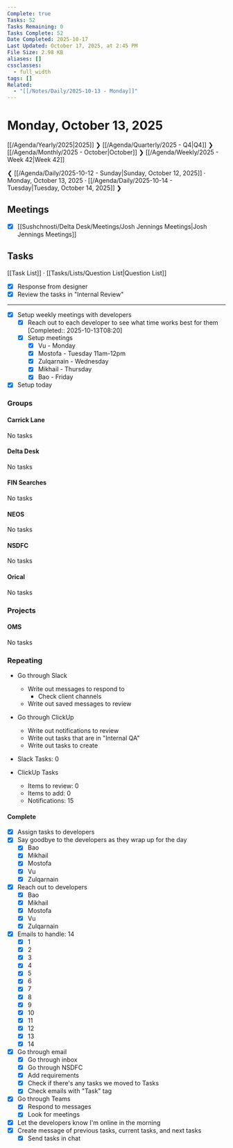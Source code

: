 ```yaml
---
Complete: true
Tasks: 52
Tasks Remaining: 0
Tasks Complete: 52
Date Completed: 2025-10-17
Last Updated: October 17, 2025, at 2:45 PM
File Size: 2.98 KB
aliases: []
cssclasses:
  - full_width
tags: []
Related:
  - "[[/Notes/Daily/2025-10-13 - Monday]]"
---
```

# Monday, October 13, 2025

[[/Agenda/Yearly/2025|2025]] ❯ [[/Agenda/Quarterly/2025 - Q4|Q4]] ❯ [[/Agenda/Monthly/2025 - October|October]] ❯ [[/Agenda/Weekly/2025 - Week 42|Week 42]]

❮ [[/Agenda/Daily/2025-10-12 - Sunday|Sunday, October 12, 2025]] · Monday, October 13, 2025 · [[/Agenda/Daily/2025-10-14 - Tuesday|Tuesday, October 14, 2025]] ❯

## Meetings

- [x] [[Sushchnosti/Delta Desk/Meetings/Josh Jennings Meetings|Josh Jennings Meetings]]

## Tasks

[[Task List]] · [[Tasks/Lists/Question List|Question List]]

- [x] Response from designer
- [x] Review the tasks in "Internal Review"

---

- [x] Setup weekly meetings with developers
    - [x] Reach out to each developer to see what time works best for them [Completed:: 2025-10-13T08:20]
    - [x] Setup meetings
        - [x] Vu - Monday
        - [x] Mostofa - Tuesday 11am-12pm
        - [x] Zulqarnain - Wednesday
        - [x] Mikhail - Thursday
        - [x] Bao - Friday
- [x] Setup today

### Groups
#### Carrick Lane

<span class="placeholder">No tasks</span>

#### Delta Desk

<span class="placeholder">No tasks</span>

#### FIN Searches

<span class="placeholder">No tasks</span>

#### NEOS

<span class="placeholder">No tasks</span>

#### NSDFC

<span class="placeholder">No tasks</span>

#### Orical

<span class="placeholder">No tasks</span>

### Projects
#### OMS

<span class="placeholder">No tasks</span>

### Repeating

- Go through Slack
    - Write out messages to respond to
        - Check client channels
    - Write out saved messages to review
- Go through ClickUp
    - Write out notifications to review
    - Write out tasks that are in "Internal QA"
    - Write out tasks to create

- Slack Tasks: 0
- ClickUp Tasks
    - Items to review: 0
    - Items to add: 0
    - Notifications: 15


#### Complete

- [x] Assign tasks to developers
- [x] Say goodbye to the developers as they wrap up for the day
    - [x] Bao
    - [x] Mikhail
    - [x] Mostofa
    - [x] Vu
    - [x] Zulqarnain
- [x] Reach out to developers
    - [x] Bao
    - [x] Mikhail
    - [x] Mostofa
    - [x] Vu
    - [x] Zulqarnain
- [x] Emails to handle: 14
    - [x] 1
    - [x] 2
    - [x] 3
    - [x] 4
    - [x] 5
    - [x] 6
    - [x] 7
    - [x] 8
    - [x] 9
    - [x] 10
    - [x] 11
    - [x] 12
    - [x] 13
    - [x] 14
- [x] Go through email
    - [x] Go through inbox
    - [x] Go through NSDFC
    - [x] Add requirements
    - [x] Check if there's any tasks we moved to Tasks
    - [x] Check emails with "Task" tag
- [x] Go through Teams
    - [x] Respond to messages
    - [x] Look for meetings
- [x] Let the developers know I'm online in the morning
- [x] Create message of previous tasks, current tasks, and next tasks
    - [x] Send tasks in chat